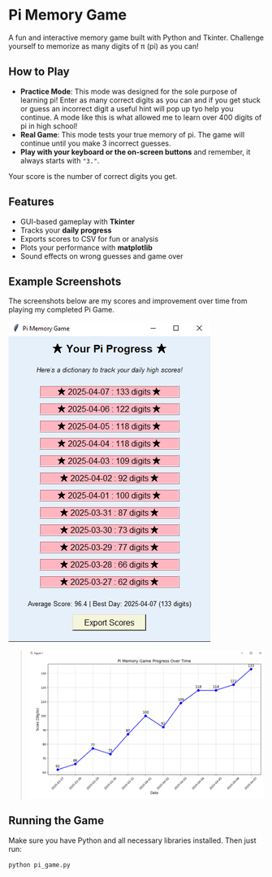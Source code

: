 # Pi Memory Game

A fun and interactive memory game built with Python and Tkinter. Challenge yourself to memorize as many digits of π (pi) as you can!

## How to Play

- **Practice Mode**: This mode was designed for the sole purpose of learning pi! Enter as many correct digits as you can and if you get stuck or guess an incorrect digit a useful hint will pop up tyo help you continue. A mode like this is what allowed me to learn over 400 digits of pi in high school!
- **Real Game**: This mode tests your true memory of pi. The game will continue until you make 3 incorrect guesses.
- **Play with your keyboard or the on-screen buttons** and remember, it always starts with `"3."`.

Your score is the number of correct digits you get.

## Features

- GUI-based gameplay with **Tkinter**
- Tracks your **daily progress**
- Exports scores to CSV for fun or analysis
- Plots your performance with **matplotlib**
- Sound effects on wrong guesses and game over

## Example Screenshots
The screenshots below are my scores and improvement over time from playing my completed Pi Game.


![view_progress_MD.PNG](view_progress_MD.PNG)
> ![progress_graph_MD.PNG](progress_graph_MD.PNG)


## Running the Game

Make sure you have Python and all necessary libraries installed. Then just run:

```bash
python pi_game.py